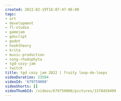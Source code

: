 ```yaml
---
created: 2022-02-19T16:07:47-06:00
tags:
- art
- development
- fl-studio
- gamejam
- gdscript
- godot
- hooktheory
- krita
- music-production
- song-rhodophyta
- tgd-cozy-jam
- twitch
title: tgd cozy jam 2022 | fruity loop-de-loops
videoDuration: 23504
videoId: '679759008'
videoShorts: []
videoThumbId: /videos/679759008/pictures/1578458499
---
```

